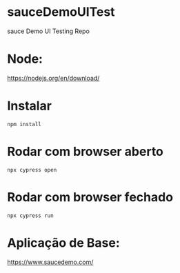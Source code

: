 # sauceDemoUITest
sauce Demo UI Testing Repo

# Node: 
https://nodejs.org/en/download/  

# Instalar
```
npm install
```

# Rodar com browser aberto
```
npx cypress open
```

# Rodar com browser fechado
```
npx cypress run
```

# Aplicação de Base:
https://www.saucedemo.com/ 
